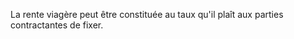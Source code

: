   
 La rente viagère peut être constituée au taux qu'il plaît aux parties contractantes de fixer.  

  
